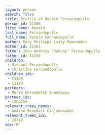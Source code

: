 ```yaml
---
layout: person
search: false
title: Profile of Ronald Fernandopulle
person_id: I1108
first_name: Ronald
last_name: Fernandopulle
full_name: Ronald Fernandopulle
mother: Mary Philippa Laity Ramenaden
mother_id: I1161
father: John Anthony "Johnny" Fernandopulle
father_id: I1155
children:
 - Michael Fernandopulle
 - Christine Fernandopulle
children_ids:
 - I1109
 - I1110
partners:
 - Marie Bernadette Anandappa
partner_ids:
 - I500156
relevant_trees_names:
 - Andrew Benedict Canjemanaden
relevant_trees_ids:
 - I0719
sex: M
---
```


